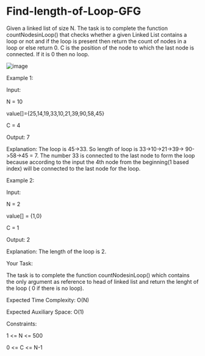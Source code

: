 # Find-length-of-Loop-GFG

Given a linked list of size N. The task is to complete the function countNodesinLoop() that checks whether a given Linked List contains a loop or not and if the loop is present then return the count of nodes in a loop or else return 0. C is the position of the node to which the last node is connected. If it is 0 then no loop.



![image](https://user-images.githubusercontent.com/63790684/130854824-29d77f80-1f5b-4c8d-9512-b3a899d79521.png)


Example 1:



Input:


N = 10


value[]={25,14,19,33,10,21,39,90,58,45}


C = 4


Output: 7


Explanation: The loop is 45->33. So
length of loop is 33->10->21->39->
90->58->45 = 7. The number 33 is
connected to the last node to form the
loop because according to the input the
4th node from the beginning(1 based
index) will be connected to the last
node for the loop.


Example 2:


Input:


N = 2


value[] = {1,0}


C = 1


Output: 2


Explanation: The length of the loop
is 2.


Your Task:


The task is to complete the function countNodesinLoop() which contains the only argument as reference to head of linked list and return the lenght of the loop ( 0 if there is no loop).


Expected Time Complexity: O(N)


Expected Auxiliary Space: O(1)


Constraints:


1 <= N <= 500


0 <= C <= N-1

